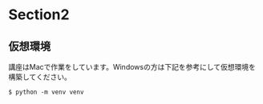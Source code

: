 # Section2


## 仮想環境

講座はMacで作業をしています。Windowsの方は下記を参考にして仮想環境を構築してください。

```
$ python -m venv venv
```
